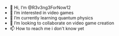 - 👋 Hi, I’m @R3v3ng3ForNow12
- 👀 I’m interested in video games
- 🌱 I’m currently learning quantum physics
- 💞️ I’m looking to collaborate on video game creation
- 📫 How to reach me i don't know yet 

<!---
R3v3ng3ForNow12/R3v3ng3ForNow12 is a ✨ special ✨ repository because its `README.md` (this file) appears on your GitHub profile.
You can click the Preview link to take a look at your changes.
--->
